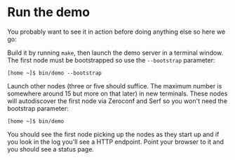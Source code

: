 # Run the demo

You probably want to see it in action before doing anything else so here we go:

Build it by running `make`, then launch the demo server in a terminal window. The first node must be bootstrapped so use the `--bootstrap` parameter:

```shell
[home ~]$ bin/demo --bootstrap
```

Launch other nodes (three or five should suffice. The maximum number is somewhere around 15 but more on that later) in new terminals. These nodes will autodiscover the first node via Zeroconf and Serf so you won't need the bootstrap parameter:

```shell
[home ~]$ bin/demo
```

You should see the first node picking up the nodes as they start up and if you look in the log you'll see a HTTP endpoint. Point your browser to it and you should see a status page.
